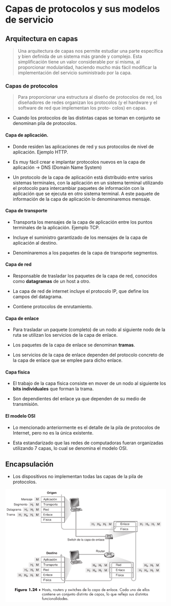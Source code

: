# Capas de protocolos y sus modelos de servicio

## Arquitectura en capas

> Una arquitectura de capas nos permite estudiar una parte específica y bien definida de un sistema
más grande y complejo. Esta simplificación tiene un valor considerable por sí misma, al proporcionar
modularidad, haciendo mucho más fácil modificar la implementación del servicio suministrado por
la capa.


### Capas de protocolos

> Para proporcionar una estructura al diseño de protocolos de red, los diseñadores de redes organizan los protocolos (y el hardware y el software de red que implementan los proto-
colos) en capas.

- Cuando los protocolos de las distintas capas se toman en conjunto se denominan pila de protocolos.

#### Capa de aplicación.

- Donde residen las aplicaciones de red y sus protocolos de nivel de aplicación. Ejemplo HTTP.

- Es muy fácil crear e implantar protocolos nuevos en la capa de aplicación $\rightarrow$ DNS (Domain Name System)

- Un protocolo de la capa de aplicación está distribuido entre varios sistemas terminales, con la aplicación en un sistema terminal utilizando el protocolo para intercambiar paquetes de información con la aplicación que se ejecuta en otro sistema terminal. A este paquete de información de la capa de aplicación lo denominaremos mensaje.


#### Capa de transporte

- Transporta los mensajes de la capa de aplicación entre los puntos terminales de la aplicación. Ejemplo TCP.

- Incluye el suministro garantizado de los mensajes de la capa de aplicación al destino.

- Denominaremos a los paquetes de la capa de transporte segmentos.

#### Capa de red

- Responsable de trasladar los paquetes de la capa de red, conocidos como **datagramas** de un host a otro.

- La capa de red de internet incluye el protocolo IP, que define los campos del datagrama.

- Contiene protocolos de enrutamiento.

#### Capa de enlace

- Para trasladar un paquete (completo) de un nodo al siguiente nodo de la ruta se utilizan los servicios de la capa de enlace.

- Los paquetes de la capa de enlace se denominan **tramas**.

- Los servicios de la capa de enlace dependen del protocolo concreto de la capa de enlace que se emplee para dicho enlace.

#### Capa física

- El trabajo de la capa física consiste en mover de un nodo al siguiente los **bits individuales** que forman la trama.

- Son dependientes del enlace ya que dependen de su medio de transmisión.

#### El modelo OSI

- Lo mencionado anteriormente es el detalle de la pila de protocolos de Internet, pero no es la única existente.

- Esta estandarizado que las redes de computadoras fueran organizadas utilizando 7 capas, lo cual se denomina el modelo OSI.

## Encapsulación

- Los dispositivos no implementan todas las capas de la pila de protocolos.

![Encapsulación](img/encapsulacion.png)
